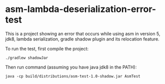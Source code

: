 asm-lambda-deserialization-error-test
=====================================

This is a project showing an error that occurs while using asm in version 5, jdk8, lambda serialization, gradle shadow plugin and its relocation feature.

To run the test, first compile the project:

    ./gradlew shadowJar

Then run command (assuming you have java jdk8 in the PATH):

    java -cp build/distributions/asm-test-1.0-shadow.jar AsmTest
